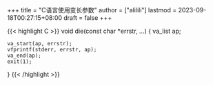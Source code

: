 +++
title = "C语言使用变长参数"
author = ["alilili"]
lastmod = 2023-09-18T00:27:15+08:00
draft = false
+++

{{< highlight C >}}
void
die(const char *errstr, ...)
{
	va_list ap;

	va_start(ap, errstr);
	vfprintf(stderr, errstr, ap);
	va_end(ap);
	exit(1);
}
{{< /highlight >}}
